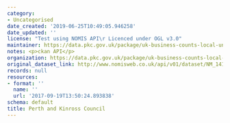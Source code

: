 ```yaml
---
category:
- Uncategorised
date_created: '2019-06-25T10:49:05.946258'
date_updated: ''
license: "Test using NOMIS API\r Licenced under OGL v3.0"
maintainer: https://data.pkc.gov.uk/package/uk-business-counts-local-units
notes: <p>ckan API</p>
organization: https://data.pkc.gov.uk/package/uk-business-counts-local-units
original_dataset_link: http://www.nomisweb.co.uk/api/v01/dataset/NM_141_1.data.csv?geography=973079520,973079539,973079516,973079540...973079542,973079522,973079525,973079532,973079517,973079538,973079518,973079519,973079536,973079533,973079521,973079535,973079528,973079537,973079513,973079527,973079544,973079514,973079523,973079530,973079515,973079531,973079529,973079545,973079512,973079546,973079534,973079543,973079524,973079526&date=latest&industry=37748736&employment_sizeband=0,10,20,30,40&legal_status=0,10,20&measures=20100&select=date_name,geography_name,geography_code,employment_sizeband_name,legal_status_name,obs_value
records: null
resources:
- format: ''
  name: ''
  url: '2017-09-19T13:50:24.893838'
schema: default
title: Perth and Kinross Council
---
```

